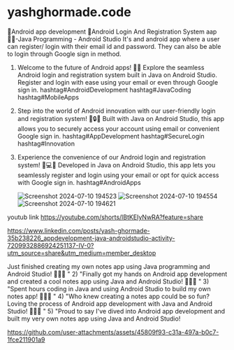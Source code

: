 # yashghormade.code
📲Android app development   📳Android Login And Registration System aap   👨‍💻-Java Programming - Android Studio
It's and android app where a user can register/ login with their email id and password. They can also be able to login through Google sign in method.

1. Welcome to the future of Android apps! 🤖✨ Explore the seamless Android login and registration system built in Java on Android Studio. Register and login with ease using your email or even through Google sign in. hashtag#AndroidDevelopment hashtag#JavaCoding hashtag#MobileApps

2. Step into the world of Android innovation with our user-friendly login and registration system! 📱🔒🔑 Built with Java on Android Studio, this app allows you to securely access your account using email or convenient Google sign in. hashtag#AppDevelopment hashtag#SecureLogin hashtag#Innovation

3. Experience the convenience of our Android login and registration system! 🤩💻🔐 Developed in Java on Android Studio, this app lets you seamlessly register and login using your email or opt for quick access with Google sign in. hashtag#AndroidApps


   ![Screenshot 2024-07-10 194523](https://github.com/yashghormade/yashghormade.code/assets/161242093/c3084dac-5275-4500-84a5-b780f666a878)
![Screenshot 2024-07-10 194554](https://github.com/yashghormade/yashghormade.code/assets/161242093/ae799b2c-270b-4fb2-a21e-9c00ab3d714e)
![Screenshot 2024-07-10 194621](https://github.com/yashghormade/yashghormade.code/assets/161242093/74800803-6ba2-445b-964c-2c5abe91eed8)

youtub link 
https://youtube.com/shorts/lBtKEIyNwRA?feature=share

https://www.linkedin.com/posts/yash-ghormade-35b238226_appdevelopment-java-androidstudio-activity-7209932886924251137-IV-0?utm_source=share&utm_medium=member_desktop

Just finished creating my own notes app using Java programming and Android Studio! 📱👨‍💻 "
2) "Finally got my hands on Android app development and created a cool notes app using Java and Android Studio! 📲👨‍💻 "
3) "Spent hours coding in Java and using Android Studio to build my own notes app! 📱👨‍💻 "
4) "Who knew creating a notes app could be so fun? Loving the process of Android app development with Java and Android Studio! 📲👨‍💻 "
5) "Proud to say I've dived into Android app development and built my very own notes app using Java and Android Studio! 



https://github.com/user-attachments/assets/45809f93-c31a-497a-b0c7-1fce211901a9


